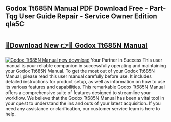 ## Godox Tt685N Manual PDF Download Free - Part-Tqg User Guide Repair - Service Owner Edition qla5C

# <h2><a href="http://cf26852.oget.top/?id=Godox+Tt685N+Manual">🔗Download New 👉🔴 Godox Tt685N Manual</a></h2>

[![Godox Tt685N Manual new download](https://i.imgur.com/5g1atiW.png)](http://cf26852.oget.top/?id=Godox+Tt685N+Manual)
Your Partner in Success This user manual is your reliable companion in successfully operating and maintaining your Godox Tt685N Manual. To get the most out of your Godox Tt685N Manual, please read this user manual carefully before use. It includes detailed instructions for product setup, as well as information on how to use its various features and capabilities. This remarkable Godox Tt685N Manual offers a comprehensive suite of features designed to streamline your workflow. We believe that the Godox Tt685N Manual has been a vital tool in your quest to understand the ins and outs of your latest acquisition. If you need any assistance or clarification, our customer service team is here to help.
